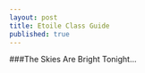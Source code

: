 ```yaml
---
layout: post
title: Etoile Class Guide
published: true
---
```




###The Skies Are Bright Tonight...



